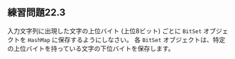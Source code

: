 ## 練習問題22.3

入力文字列に出現した文字の上位バイト (上位8ビット) ごとに `BitSet` オブジェクトを `HashMap` に保存するようにしなさい。
各 `BitSet` オブジェクトは、特定の上位バイトを持っている文字の下位バイトを保存します。
